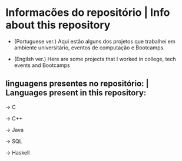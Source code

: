 # Informacões do repositório | Info about this repository

- (Portuguese ver.) Aqui estão alguns dos projetos que trabalhei em ambiente universitário, eventos de computação e Bootcamps.

- (Engilsh ver.) Here are some projects that I worked in college, tech events and Bootcamps


## linguagens presentes no repositório: | Languages present in this repository:

-> C

-> C++

-> Java

-> SQL

-> Haskell

